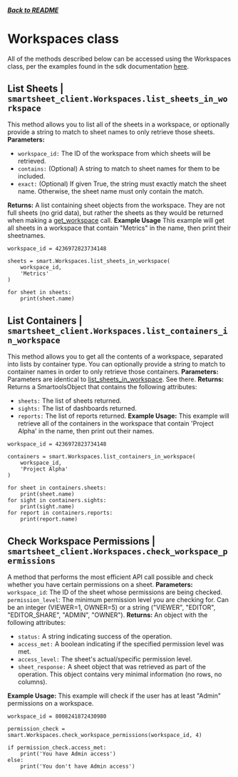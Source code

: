 ##### [Back to README](/README.md)
# Workspaces class
All of the methods described below can be accessed using the Workspaces class, per the examples found in the sdk documentation [here](https://smartsheet-platform.github.io/api-docs/?python#workspaces).

## List Sheets  | `smartsheet_client.Workspaces.list_sheets_in_workspace`
This method allows you to list all of the sheets in a workspace, or optionally provide a string to match to sheet names to only retrieve those sheets.
**Parameters:**
- `workspace_id:` The ID of the workspace from which sheets will be retrieved.
- `contains:` (Optional) A string to match to sheet names for them to be included.
- `exact:` (Optional) If given True, the string must exactly match the sheet name. Otherwise, the sheet name must only contain the match.

**Returns:**
A list containing sheet objects from the workspace. They are not full sheets (no grid data), but rather the sheets as they would be returned when making a [get_workspace](https://smartsheet-platform.github.io/api-docs/?python#get-workspace) call.
**Example Usage**
This example will get all sheets in a workspace that contain "Metrics" in the name, then print their sheetnames.
```
workspace_id = 4236972823734148

sheets = smart.Workspaces.list_sheets_in_workspace(
	workspace_id,
	'Metrics'
)

for sheet in sheets:
	print(sheet.name)
```

## List Containers | `smartsheet_client.Workspaces.list_containers_in_workspace`
This method allows you to get all the contents of a workspace, separated into lists by container type. You can optionally provide a string to match to container names in order to only retrieve those containers.
**Parameters:**
Parameters are identical to [list_sheets_in_workspace](#list-sheets---smartsheet_clientworkspaceslist_sheets_in_workspace). See there.
**Returns:**
Returns a SmartoolsObject that contains the following attributes:
- `sheets:` The list of sheets returned.
- `sights:` The list of dashboards returned.
- `reports:` The list of reports returned.
**Example Usage:**
This example will retrieve all of the containers in the workspace that contain 'Project Alpha' in the name, then print out their names.
```
workspace_id = 4236972823734148

containers = smart.Workspaces.list_containers_in_workspace(
	workspace_id,
	'Project Alpha'
)

for sheet in containers.sheets:
	print(sheet.name)
for sight in containers.sights:
	print(sight.name)
for report in containers.reports:
	print(report.name)
```

## Check Workspace Permissions | `smartsheet_client.Workspaces.check_workspace_permissions`
A method that performs the most efficient API call possible and check whether you have certain permissions on a sheet.
**Parameters:**
`workspace_id`: The ID of the sheet whose permissions are being checked.
`permission_level`: The minimum permission level you are checking for. Can be an integer (VIEWER=1, OWNER=5) or a string ("VIEWER", "EDITOR", "EDITOR_SHARE", "ADMIN", "OWNER").
**Returns:**
An object with the following attributes:
- `status:` A string indicating success of the operation.
- `access_met:` A boolean indicating if the specified permission level was met.
- `access_level:` The sheet's actual/specific permission level.
- `sheet_response:` A sheet object that was retrieved as part of the operation. This object contains very minimal information (no rows, no columns).

**Example Usage:**
This example will check if the user has at least "Admin" permissions on a workspace.
```
workspace_id = 8008241872430980

permission_check = smart.Workspaces.check_workspace_permissions(workspace_id, 4)

if permission_check.access_met:
	print('You have Admin access')
else:
	print('You don't have Admin access')
```